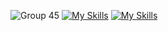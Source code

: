 ![Group 45](https://github.com/user-attachments/assets/b91ad6bc-b1ee-4be4-a63f-3243764546f0)
[![My Skills](https://skillicons.dev/icons?i=js,html,css,bootstrap,tailwind,flutter,figma)](https://skillicons.dev)
[![My Skills](https://skillicons.dev/icons?i=js,ts,react,vue,nodejs,npm,mysql,php,laravel)](https://skillicons.dev)

<!--

**bypatdesigner/bypatdesigner** is a ✨ _special_ ✨ repository because its `README.md` (this file) appears on your GitHub profile.

Here are some ideas to get you started:

- 🔭 I’m currently working on ...
- 🌱 I’m currently learning ...
- 👯 I’m looking to collaborate on ...
- 🤔 I’m looking for help with ...
- 💬 Ask me about ...
- 📫 How to reach me: ...
- 😄 Pronouns: ...
- ⚡ Fun fact: ...
-->

